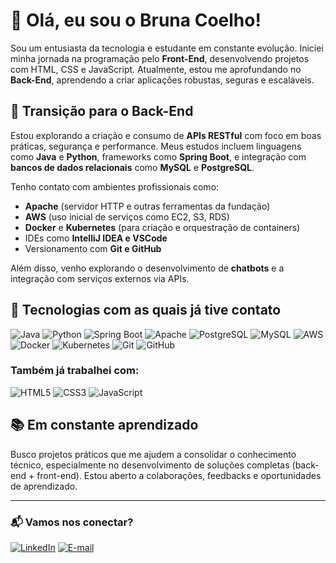 # 👋 Olá, eu sou o Bruna Coelho! 

Sou um entusiasta da tecnologia e estudante em constante evolução. Iniciei minha jornada na programação pelo **Front-End**, desenvolvendo projetos com HTML, CSS e JavaScript. Atualmente, estou me aprofundando no **Back-End**, aprendendo a criar aplicações robustas, seguras e escaláveis.

## 🚀 Transição para o Back-End

Estou explorando a criação e consumo de **APIs RESTful** com foco em boas práticas, segurança e performance. Meus estudos incluem linguagens como **Java** e **Python**, frameworks como **Spring Boot**, e integração com **bancos de dados relacionais** como **MySQL** e **PostgreSQL**.

Tenho contato com ambientes profissionais como:

- **Apache** (servidor HTTP e outras ferramentas da fundação)
- **AWS** (uso inicial de serviços como EC2, S3, RDS)
- **Docker** e **Kubernetes** (para criação e orquestração de containers)
- IDEs como **IntelliJ IDEA e VSCode**
- Versionamento com **Git e GitHub**

Além disso, venho explorando o desenvolvimento de **chatbots** e a integração com serviços externos via APIs.

## 🔧 Tecnologias com as quais já tive contato

![Java](https://img.shields.io/badge/Java-ED8B00?style=for-the-badge&logo=java&logoColor=white)
![Python](https://img.shields.io/badge/Python-3776AB?style=for-the-badge&logo=python&logoColor=white)
![Spring Boot](https://img.shields.io/badge/Spring_Boot-6DB33F?style=for-the-badge&logo=spring-boot&logoColor=white)
![Apache](https://img.shields.io/badge/Apache-D22128?style=for-the-badge&logo=apache&logoColor=white)
![PostgreSQL](https://img.shields.io/badge/PostgreSQL-4169E1?style=for-the-badge&logo=postgresql&logoColor=white)
![MySQL](https://img.shields.io/badge/MySQL-005C84?style=for-the-badge&logo=mysql&logoColor=white)
![AWS](https://img.shields.io/badge/AWS-232F3E?style=for-the-badge&logo=amazon-aws&logoColor=white)
![Docker](https://img.shields.io/badge/Docker-2496ED?style=for-the-badge&logo=docker&logoColor=white)
![Kubernetes](https://img.shields.io/badge/Kubernetes-326CE5?style=for-the-badge&logo=kubernetes&logoColor=white)
![Git](https://img.shields.io/badge/Git-F05032?style=for-the-badge&logo=git&logoColor=white)
![GitHub](https://img.shields.io/badge/GitHub-000?style=for-the-badge&logo=github&logoColor=white)

### Também já trabalhei com:
![HTML5](https://img.shields.io/badge/HTML5-E34F26?style=for-the-badge&logo=html5&logoColor=white)
![CSS3](https://img.shields.io/badge/CSS3-1572B6?style=for-the-badge&logo=css3&logoColor=white)
![JavaScript](https://img.shields.io/badge/JavaScript-F7DF1E?style=for-the-badge&logo=javascript&logoColor=black)

## 📚 Em constante aprendizado

Busco projetos práticos que me ajudem a consolidar o conhecimento técnico, especialmente no desenvolvimento de soluções completas (back-end + front-end). Estou aberto a colaborações, feedbacks e oportunidades de aprendizado.

---

### 📬 Vamos nos conectar?

[![LinkedIn](https://img.shields.io/badge/-LinkedIn-0A66C2?style=for-the-badge&logo=linkedin&logoColor=white)]([https://www.linkedin.com/in/seu-usuario](https://www.linkedin.com/in/bruna-coelho-/))
[![E-mail](https://img.shields.io/badge/-Email-D14836?style=for-the-badge&logo=gmail&logoColor=white)](mailto:coelho.brunac@outlook.com)
